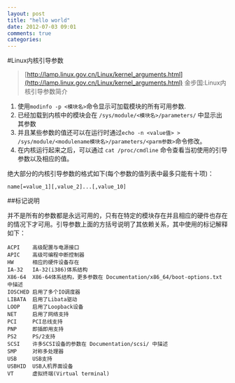 ```yaml
---
layout: post
title: "hello world"
date: 2012-07-03 09:01
comments: true
categories: 
---
```


#Linux内核引导参数
>[http://lamp.linux.gov.cn/Linux/kernel_arguments.html](http://lamp.linux.gov.cn/Linux/kernel_arguments.html) 金步国:Linux内核引导参数简介


1. 使用`modinfo -p <模块名>`命令显示可加载模块的所有可用参数.
2. 已经加载到内核中的模块会在 `/sys/module/<模块名>/parameters/` 中显示出其参数
3. 并且某些参数的值还可以在运行时通过`echo -n <value值> > /sys/module/<modulename模块名>/parameters/<parm参数>`命令修改。
4. 在内核运行起来之后，可以通过 `cat /proc/cmdline` 命令查看当初使用的引导参数以及相应的值。

绝大部分的内核引导参数的格式如下(每个参数的值列表中最多只能有十项)：

`name[=value_1][,value_2]...[,value_10]`

##标记说明

并不是所有的参数都是永远可用的，只有在特定的模块存在并且相应的硬件也存在的情况下才可用。引导参数上面的方括号说明了其依赖关系，其中使用的标记解释如下：
``` 
ACPI    高级配置与电源接口
APIC    高级可编程中断控制器
HW      相应的硬件设备存在
IA-32   IA-32(i386)体系结构
X86-64  X86-64体系结构，更多参数在 Documentation/x86_64/boot-options.txt 中描述
IOSCHED 启用了多个IO调度器
LIBATA  启用了Libata驱动
LOOP    启用了Loopback设备
NET     启用了网络支持
PCI     PCI总线支持
PNP     即插即用支持
PS2     PS/2支持
SCSI    许多SCSI设备的参数在 Documentation/scsi/ 中描述
SMP     对称多处理器
USB     USB支持
USBHID  USB人机界面设备
VT      虚拟终端(Virtual terminal)
```
